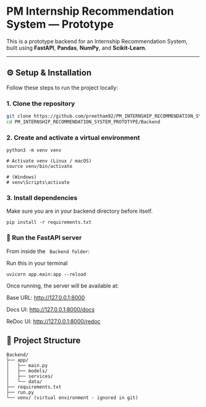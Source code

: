 # PM Internship Recommendation System — Prototype

This is a prototype backend for an Internship Recommendation System, built using **FastAPI**, **Pandas**, **NumPy**, and **Scikit-Learn**.

---

## ⚙️ Setup & Installation

Follow these steps to run the project locally:

### 1. Clone the repository

```bash
git clone https://github.com/preetham92/PM_INTERNSHIP_RECOMMENDATION_SYSTEM_PROTOTYPE
cd PM_INTERNSHIP_RECOMMENDATION_SYSTEM_PROTOTYPE/Backend
```

### 2. Create and activate a virtual environment

```# Create venv
python3 -m venv venv

# Activate venv (Linux / macOS)
source venv/bin/activate

# (Windows)
# venv\Scripts\activate
```
### 3. Install dependencies

Make sure you are in your backend directory before itself.
```
pip install -r requirements.txt
```

### 🚀 Run the FastAPI server

From inside the ``` Backend folder```:

Run this in your terminal 
```
uvicorn app.main:app --reload
```

Once running, the server will be available at:

Base URL: http://127.0.0.1:8000

Docs UI: http://127.0.0.1:8000/docs

ReDoc UI: http://127.0.0.1:8000/redoc


## 📁 Project Structure
```
Backend/
├── app/
│   ├── main.py          
│   ├── models/           
│   ├── services/         
│   └── data/              
├── requirements.txt
├── run.py
└── venv/ (virtual environment - ignored in git)
```



